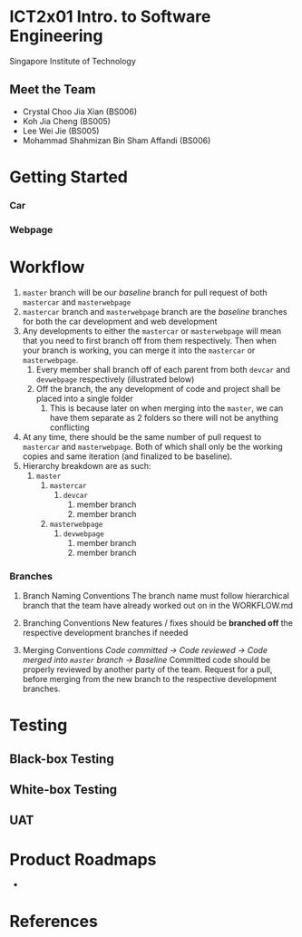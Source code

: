 # ICT2x01 Intro. to Software Engineering
Singapore Institute of Technology
## Meet the Team
- Crystal Choo Jia Xian (BS006)
- Koh Jia Cheng (BS005)
- Lee Wei Jie (BS005)
- Mohammad Shahmizan Bin Sham Affandi (BS006)

# Getting Started
### Car

### Webpage

# Workflow
1. `master` branch will be our *baseline* branch for pull request of both `mastercar` and `masterwebpage`
2. `mastercar` branch and `masterwebpage` branch are the *baseline* branches for both the car development and web development
3. Any developments to either the `mastercar` or `masterwebpage` will mean that you need to first branch off from them respectively. Then when your branch is working, you can merge it into the `mastercar` or `masterwebpage`.
   1. Every member shall branch off of each parent from both `devcar` and `devwebpage` respectively (illustrated below)
   2. Off the branch, the any development of code and project shall be placed into a single folder
      1. This is because later on when merging into the `master`, we can have them separate as 2 folders so there will not be anything conflicting
4. At any time, there should be the same number of pull request to `mastercar` and `masterwebpage`. Both of which shall only be the working copies and same iteration (and finalized to be baseline).
5. Hierarchy breakdown are as such:
   1. `master`
      1. `mastercar`
         1. `devcar`
            1. member branch
            2. member branch
      2. `masterwebpage`
         1. `devwebpage`
            1. member branch
            2. member branch

### Branches

1. Branch Naming Conventions
The branch name must follow hierarchical branch that the team have already worked out on in the WORKFLOW.md

2. Branching Conventions
New features / fixes should be **branched off** the respective development branches if needed

1. Merging Conventions
*Code committed -> Code reviewed -> Code merged into `master` branch -> Baseline* 
Committed code should be properly reviewed by another party of the team. 
Request for a pull, before merging from the new branch to the respective development branches.

# Testing

## Black-box Testing
## White-box Testing
## UAT

# Product Roadmaps
- 

# References
